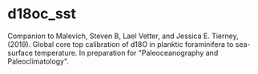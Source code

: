 # d18oc_sst
Companion to Malevich, Steven B, Lael Vetter, and Jessica E. Tierney, (2019). Global core top calibration of d18O in planktic foraminifera to sea-surface temperature. In preparation for "Paleoceanography and Paleoclimatology".

